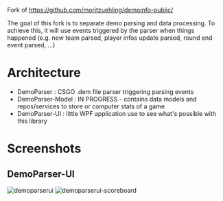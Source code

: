 Fork of https://github.com/moritzuehling/demoinfo-public/

The goal of this fork is to separate demo parsing and data processing. To achieve this, it will use events triggered by the parser when things happened (e.g. new team parsed, player infos update parsed, round end event parsed, ...)

Architecture
============
- DemoParser : CSGO .dem file parser triggering parsing events
- DemoParser-Model : IN PROGRESS - contains data models and repos/services to store or computer stats of a game
- DemoParser-UI : little WPF application use to see what's possible with this library

Screenshots
=========================

DemoParser-UI
-
![demoparserui](https://cloud.githubusercontent.com/assets/1845905/5427374/235fb24e-839a-11e4-9877-41b7cfe76214.PNG)
![demoparserui-scoreboard](https://cloud.githubusercontent.com/assets/1845905/5427373/235bb176-839a-11e4-9909-349e996eb036.PNG)
